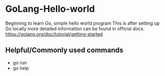 # GoLang-Hello-world
Beginning to learn Go, simple hello world program
This is after setting up Go locally more detailed information can be found in official docs.
https://golang.org/doc/tutorial/getting-started

## Helpful/Commonly used commands
- go run <program name>
- go help

